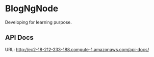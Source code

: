 # BlogNgNode
Developing for learning purpose.

## API Docs
URL: http://ec2-18-212-233-188.compute-1.amazonaws.com/api-docs/

